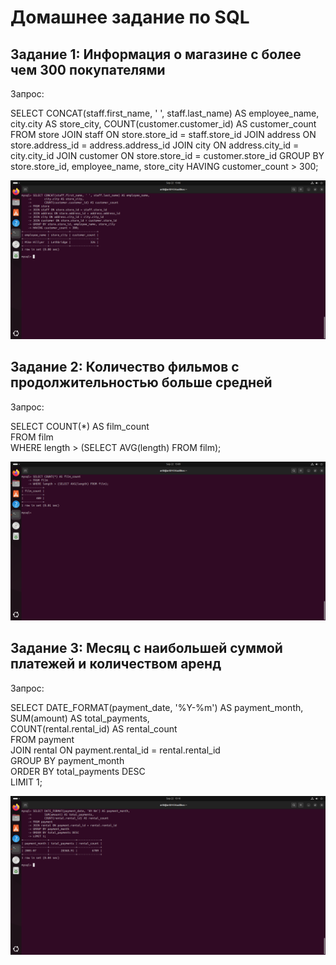# Домашнее задание по SQL

## Задание 1: Информация о магазине с более чем 300 покупателями
Запрос: 

SELECT CONCAT(staff.first_name, ' ', staff.last_name) AS employee_name,
       city.city AS store_city,
       COUNT(customer.customer_id) AS customer_count
FROM store
JOIN staff ON store.store_id = staff.store_id
JOIN address ON store.address_id = address.address_id
JOIN city ON address.city_id = city.city_id
JOIN customer ON store.store_id = customer.store_id
GROUP BY store.store_id, employee_name, store_city
HAVING customer_count > 300;


![Результат задания 1](task1.png)

## Задание 2: Количество фильмов с продолжительностью больше средней
Запрос: 

SELECT COUNT(*) AS film_count  
FROM film  
WHERE length > (SELECT AVG(length) FROM film);

![Результат задания 2](task2.png)

## Задание 3: Месяц с наибольшей суммой платежей и количеством аренд
Запрос: 

SELECT DATE_FORMAT(payment_date, '%Y-%m') AS payment_month,  
SUM(amount) AS total_payments,  
COUNT(rental.rental_id) AS rental_count  
FROM payment  
JOIN rental ON payment.rental_id = rental.rental_id  
GROUP BY payment_month  
ORDER BY total_payments DESC  
LIMIT 1;

![Результат задания 3](task3.png)
